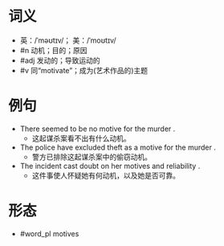 # 词义
- 英：/ˈməʊtɪv/； 美：/ˈmoʊtɪv/
- #n 动机；目的；原因
- #adj 发动的；导致运动的
- #v 同“motivate”；成为(艺术作品的)主题
# 例句
- There seemed to be no motive for the murder .
	- 这起谋杀案看不出有什么动机。
- The police have excluded theft as a motive for the murder .
	- 警方已排除这起谋杀案中的偷窃动机。
- The incident cast doubt on her motives and reliability .
	- 这件事使人怀疑她有何动机，以及她是否可靠。
# 形态
- #word_pl motives
